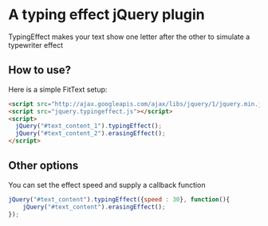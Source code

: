 # A typing effect jQuery plugin
TypingEffect makes your text show one letter after the other to simulate a typewriter effect

## How to use?
Here is a simple FitText setup:

```html
<script src="http://ajax.googleapis.com/ajax/libs/jquery/1/jquery.min.js"></script>
<script src="jquery.typingeffect.js"></script>
<script>
  jQuery("#text_content_1").typingEffect();
  jQuery("#text_content_2").erasingEffect();
</script>
```

## Other options
You can set the effect speed and supply a callback function

```javascript
jQuery("#text_content").typingEffect({speed : 30}, function(){
	jQuery("#text_content").erasingEffect();
});
```
